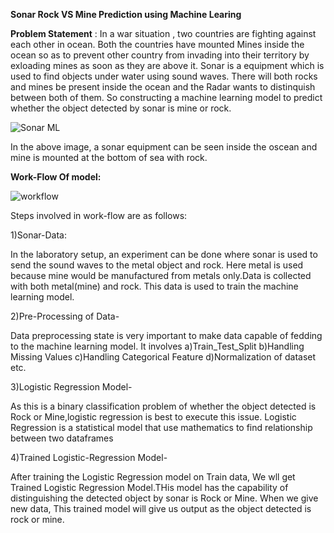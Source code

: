 ******Sonar Rock VS Mine Prediction using Machine Learing******

**Problem Statement** : In a war situation , two countries are fighting against each other in ocean. Both the countries have mounted Mines inside the ocean so as to prevent other country from invading into their territory by exloading mines as soon as they are above it. Sonar is a equipment which is used to find objects under water using sound waves. There will both rocks and mines be present inside the ocean and the Radar wants to distinquish between both of them. So constructing a machine learning model to predict whether the object detected by sonar is mine or rock.


![Sonar ML](https://github.com/KARTIKPARATKAR/Projects-Based-on-Machine-Learning/assets/100400207/a29bf00c-d94d-49c3-a92c-8f390e5a1427)

In the above image, a sonar equipment can be seen inside the oscean and mine is mounted at the bottom of sea with rock.

**Work-Flow Of model:**

![workflow](https://github.com/KARTIKPARATKAR/Projects-Based-on-Machine-Learning/assets/100400207/b05aec03-db53-46ab-ab97-0763adf5f763)

Steps involved in work-flow are as follows:

1)Sonar-Data:

In the laboratory setup, an experiment can be done where sonar is used to send the sound waves to the metal object and rock. Here metal is used because mine would be manufactured from metals only.Data is collected with both metal(mine) and rock. This data is used to train the machine learning model.

2)Pre-Processing of Data-

Data preprocessing state is very important to make data capable of fedding to the machine learning model. It involves a)Train_Test_Split b)Handling Missing Values c)Handling Categorical Feature d)Normalization of dataset etc.

3)Logistic Regression Model-

As this is a binary classification problem of whether the object detected is Rock or Mine,logistic regression is best to execute this issue. Logistic Regression is a statistical model that use mathematics to find relationship between two dataframes 

4)Trained Logistic-Regression Model-

After training the Logistic Regression model on Train data, We wll get Trained Logistic Regression Model.THis model has the capability of distinguishing the detected object by sonar is Rock or Mine. When we give new data, This trained model will give us output as the object detected is rock or mine.








